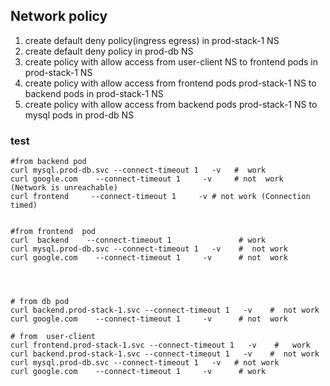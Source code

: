 ## Network policy

1. create  default deny policy(ingress egress) in prod-stack-1 NS
2. create default deny policy in prod-db NS
3. create  policy with allow access from user-client  NS  to frontend pods in  prod-stack-1 NS
4. create  policy with allow access from  frontend pods  prod-stack-1 NS  to  backend pods in  prod-stack-1 NS
5. create  policy with allow access from   backend pods   prod-stack-1 NS  to  mysql pods in prod-db  NS


### test

````
#from backend pod
curl mysql.prod-db.svc --connect-timeout 1   -v   #  work 
curl google.com    --connect-timeout 1     -v     # not  work   (Network is unreachable)
curl frontend     --connect-timeout 1     -v # not work (Connection timed)


#from frontend  pod
curl  backend    --connect-timeout 1               # work 
curl mysql.prod-db.svc --connect-timeout 1   -v    #  not work 
curl google.com    --connect-timeout 1     -v      # not  work   




# from db pod 
curl backend.prod-stack-1.svc --connect-timeout 1   -v    #  not work 
curl google.com    --connect-timeout 1     -v      # not  work  
   
# from  user-client
curl frontend.prod-stack-1.svc --connect-timeout 1   -v    #   work 
curl backend.prod-stack-1.svc --connect-timeout 1   -v    #  not work 
curl mysql.prod-db.svc --connect-timeout 1   -v   # not work 
curl google.com    --connect-timeout 1     -v      # work   
    
   
````